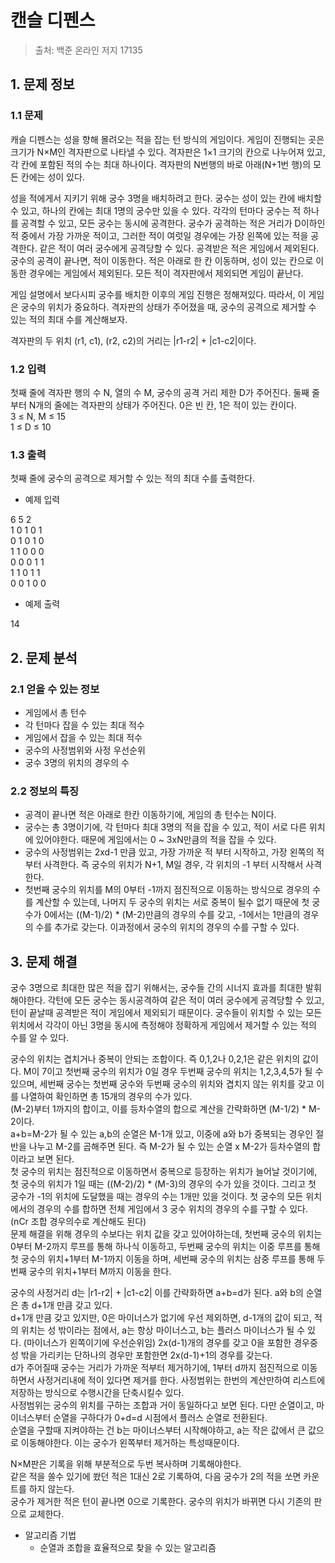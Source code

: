 # 캔슬 디펜스
> 출처: 백준 온라인 저지 17135

## 1. 문제 정보
### 1.1 문제
캐슬 디펜스는 성을 향해 몰려오는 적을 잡는 턴 방식의 게임이다. 게임이 진행되는 곳은 크기가 N×M인 격자판으로 나타낼 수 있다. 격자판은 1×1 크기의 칸으로 나누어져 있고, 각 칸에 포함된 적의 수는 최대 하나이다. 격자판의 N번행의 바로 아래(N+1번 행)의 모든 칸에는 성이 있다.

성을 적에게서 지키기 위해 궁수 3명을 배치하려고 한다. 궁수는 성이 있는 칸에 배치할 수 있고, 하나의 칸에는 최대 1명의 궁수만 있을 수 있다. 각각의 턴마다 궁수는 적 하나를 공격할 수 있고, 모든 궁수는 동시에 공격한다. 궁수가 공격하는 적은 거리가 D이하인 적 중에서 가장 가까운 적이고, 그러한 적이 여럿일 경우에는 가장 왼쪽에 있는 적을 공격한다. 같은 적이 여러 궁수에게 공격당할 수 있다. 공격받은 적은 게임에서 제외된다. 궁수의 공격이 끝나면, 적이 이동한다. 적은 아래로 한 칸 이동하며, 성이 있는 칸으로 이동한 경우에는 게임에서 제외된다. 모든 적이 격자판에서 제외되면 게임이 끝난다. 

게임 설명에서 보다시피 궁수를 배치한 이후의 게임 진행은 정해져있다. 따라서, 이 게임은 궁수의 위치가 중요하다. 격자판의 상태가 주어졌을 때, 궁수의 공격으로 제거할 수 있는 적의 최대 수를 계산해보자.

격자판의 두 위치 (r1, c1), (r2, c2)의 거리는 |r1-r2| + |c1-c2|이다.

### 1.2 입력
첫째 줄에 격자판 행의 수 N, 열의 수 M, 궁수의 공격 거리 제한 D가 주어진다. 둘째 줄부터 N개의 줄에는 격자판의 상태가 주어진다. 0은 빈 칸, 1은 적이 있는 칸이다.  
3 ≤ N, M ≤ 15  
1 ≤ D ≤ 10

### 1.3 출력
첫째 줄에 궁수의 공격으로 제거할 수 있는 적의 최대 수를 출력한다.

- 예제 입력

6 5 2  
1 0 1 0 1  
0 1 0 1 0  
1 1 0 0 0  
0 0 0 1 1  
1 1 0 1 1  
0 0 1 0 0  

- 예제 출력

14

## 2. 문제 분석
### 2.1 얻을 수 있는 정보
- 게임에서 총 턴수
- 각 턴마다 잡을 수 있는 최대 적수
- 게임에서 잡을 수 있는 최대 적수
- 궁수의 사정범위와 사정 우선순위
- 궁수 3명의 위치의 경우의 수

### 2.2 정보의 특징
- 공격이 끝나면 적은 아래로 한칸 이동하기에, 게임의 총 턴수는 N이다.
- 궁수는 총 3명이기에, 각 턴마다 최대 3명의 적을 잡을 수 있고, 적이 서로 다른 위치에 있어야한다. 때문에 게임에서는 0 ~ 3xN만큼의 적을 잡을 수 있다.
- 궁수의 사정범위는 2xd-1 만큼 있고, 가장 가까운 적 부터 시작하고, 가장 왼쪽의 적부터 사격한다. 즉 궁수의 위치가 N+1, M일 경우, 각 위치의 -1 부터 시작해서 사격한다.
- 첫번째 궁수의 위치를 M의 0부터 -1까지 점진적으로 이동하는 방식으로 경우의 수를 계산할 수 있는데, 나머지 두 궁수의 위치는 서로 중복이 될수 없기 때문에 첫 궁수가 0에서는 ((M-1)/2) * (M-2)만큼의 경우의 수를 갖고, -1에서는 1만큼의 경우의 수를 추가로 갖는다. 이과정에서 궁수의 위치의 경우의 수를 구할 수 있다.

## 3. 문제 해결
궁수 3명으로 최대한 많은 적을 잡기 위해서는, 궁수들 간의 시너지 효과를 최대한 발휘해야한다. 각턴에 모든 궁수는 동시공격하여 같은 적이 여러 궁수에게 공격당할 수 있고, 턴이 끝날때 공격받은 적이 게임에서 제외되기 때문이다. 궁수들이 위치할 수 있는 모든 위치에서 각각이 아닌 3명을 동시에 측정해야 정확하게 게임에서 제거할 수 있는 적의 수를 알 수 있다.

궁수의 위치는 겹치거나 중복이 안되는 조합이다. 즉 0,1,2나 0,2,1은 같은 위치의 값이다. M이 7이고 첫번째 궁수의 위치가 0일 경우 두번째 궁수의 위치는 1,2,3,4,5가 될 수 있으며, 세번째 궁수는 첫번째 궁수와 두번째 궁수의 위치와 겹치지 않는 위치를 갖고 이를 나열하여 확인하면 총 15개의 경우의 수가 있다.  
(M-2)부터 1까지의 합이고, 이를 등차수열의 합으로 계산을 간략화하면 (M-1/2) * M-2이다.  
a+b=M-2가 될 수 있는 a,b의 순열은 M-1개 있고, 이중에 a와 b가 중복되는 경우인 절반을 나누고 M-2를 곱해주면 된다. 즉 M-2가 될 수 있는 순열 x M-2가 등차수열의 합이라고 보면 된다.  
첫 궁수의 위치는 점진적으로 이동하면서 중복으로 등장하는 위치가 늘어날 것이기에, 첫 궁수의 위치가 1일 때는 ((M-2)/2) * (M-3)의 경우의 수가 있을 것이다. 그리고 첫 궁수가 -1의 위치에 도달했을 때는 경우의 수는 1개만 있을 것이다. 첫 궁수의 모든 위치에서의 경우의 수를 합하면 전체 게임에서 3 궁수 위치의 경우의 수를 구할 수 있다. (nCr 조합 경우의수로 계산해도 된다)  
문제 해결을 위해 경우의 수보다는 위치 값을 갖고 있어야하는데, 첫번째 궁수의 위치는 0부터 M-2까지 루프를 통해 하나식 이동하고, 두번째 궁수의 위치는 이중 루프를 통해 첫 궁수의 위치+1부터 M-1까지 이동을 하며, 세번째 궁수의 위치는 삼중 루프를 통해 두번째 궁수의 위치+1부터 M까지 이동을 한다.  

궁수의 사정거리 d는 |r1-r2| + |c1-c2| 이를 간략화하면 a+b=d가 된다. a와 b의 순열은 총 d+1개 만큼 갖고 있다.  
d+1개 만큼 갖고 있지만, 0은 마이너스가 없기에 우선 제외하면, d-1개의 값이 되고, 적의 위치는 성 밖이라는 점에서, a는 항상 마이너스고, b는 플러스 마이너스가 될 수 있다. (마이너스가 왼쪽이기에 우선순위임) 2x(d-1)개의 경우를 갖고 0을 포함한 경우중 성 밖을 가리키는 단하나의 경우만 포함한면 2x(d-1)+1의 경우를 갖는다.  
d가 주어질때 궁수는 거리가 가까운 적부터 제거하기에, 1부터 d까지 점진적으로 이동하면서 사정거리내에 적이 있다면 제거를 한다. 사정범위는 한번의 계산만하여 리스트에 저장하는 방식으로 수행시간을 단축시킬수 있다.  
사정범위는 궁수의 위치를 구하는 조합과 거이 동일하다고 보면 된다. 다만 순열이고, 마이너스부터 순열을 구하다가 0+d=d 시점에서 플러스 순열로 전환된다.  
순열을 구할때 지켜야하는 건 b는 마이너스부터 시작해야하고, a는 작은 값에서 큰 값으로 이동해야한다. 이는 궁수가 왼쪽부터 제거하는 특성때문이다.  

N×M판은 기록을 위해 부분적으로 두번 복사하며 기록해야한다.  
같은 적을 쏠수 있기에 쐈던 적은 1대신 2로 기록하여, 다음 궁수가 2의 적을 쏘면 카운트를 하지 않는다.  
궁수가 제거한 적은 턴이 끝나면 0으로 기록한다. 궁수의 위치가 바뀌면 다시 기존의 판으로 교체한다.  

- 알고리즘 기법
  - 순열과 조합을 효율적으로 찾을 수 있는 알고리즘
